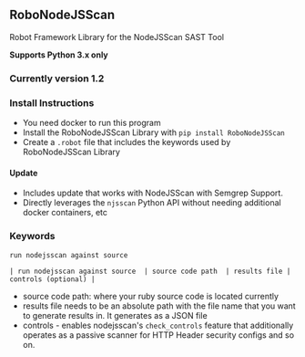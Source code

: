 ## RoboNodeJSScan

Robot Framework Library for the NodeJSScan SAST Tool

**Supports Python 3.x only**

### Currently version 1.2

### Install Instructions
* You need docker to run this program
* Install the RoboNodeJSScan Library with `pip install RoboNodeJSScan`
* Create a `.robot` file that includes the keywords used by RoboNodeJSScan Library

#### Update
* Includes update that works with NodeJSScan with Semgrep Support.
* Directly leverages the `njsscan` Python API without needing additional docker containers, etc 


### Keywords

`run nodejsscan against source`

`| run nodejsscan against source  | source code path  | results file | controls (optional) |`

* source code path: where your ruby source code is located currently
* results file needs to be an absolute path with the file name that you want to generate results in. It generates as a JSON file
* controls - enables nodejsscan's `check_controls` feature that additionally operates as a passive scanner for HTTP Header security configs and so on. 
